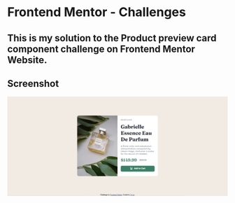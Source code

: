 # Frontend Mentor - Challenges

This is my solution to the Product preview card component challenge on Frontend Mentor Website.
---
## Screenshot
![Product preview card component - desktop](images/screenshot-desktop.png)
 
